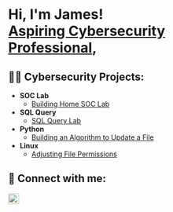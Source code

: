 <h1>Hi, I'm James! <br/> <a href="https://www.linkedin.com/in/jamesdonda/">Aspiring Cybersecurity Professional</a>,
<h2>👨‍💻 Cybersecurity Projects:</h2>

- <b>SOC Lab</b>
  - [Building Home SOC Lab](https://github.com/J-DONDA/BuildingHomeSOCLab)
- <b>SQL Query</b>
  - [SQL Query Lab](https://github.com/J-DONDA/SQL_QueryLab)
- <b>Python</b>
  - [Building an Algorithm to Update a File](https://github.com/J-DONDA/Python_BuildingAnAlgorithm)
- <b>Linux</b>
  - [Adjusting File Permissions](https://github.com/joshmadakor1/Algorithms-Practice)

<h2> 🤳 Connect with me:</h2>


[<img align="left" alt="JamesDonda | LinkedIn" width="22px" src="https://cdn.jsdelivr.net/npm/simple-icons@v3/icons/linkedin.svg" />][linkedin]




[linkedin]: https://linkedin.com/in/jamesdonda

<!--
**J-DONDA/J-DONDA** is a ✨ _special_ ✨ repository because its `README.md` (this file) appears on your GitHub profile.

Here are some ideas to get you started:

- 🔭 I’m currently working on ...
- 🌱 I’m currently learning ...
- 👯 I’m looking to collaborate on ...
- 🤔 I’m looking for help with ...
- 💬 Ask me about ...
- 📫 How to reach me: ...
- 😄 Pronouns: ...
- ⚡ Fun fact: ...
-->
